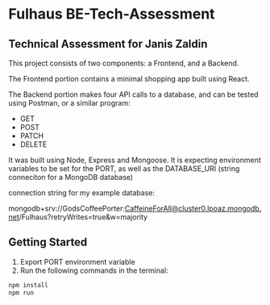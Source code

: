  # Fulhaus BE-Tech-Assessment
## Technical Assessment for Janis Zaldin

This project consists of two components: a Frontend, and a Backend.  

The Frontend portion contains a minimal shopping app built using React. 

The Backend portion makes four API calls to a database, and can be tested using Postman, or a similar program:

- GET
- POST
- PATCH
- DELETE

It was built using Node, Express and Mongoose.  It is expecting environment variables to be set for the PORT, as well as the DATABASE_URI (string conneciton for a MongoDB database)

connection string for my example database:

mongodb+srv://GodsCoffeePorter:CaffeineForAll@cluster0.lpoaz.mongodb.net/Fulhaus?retryWrites=true&w=majority

## Getting Started
1. Export PORT environment variable
1. Run the following commands in the terminal:
```JavaScript
npm install
npm run
```